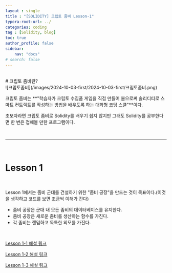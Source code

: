 ```yaml
---
layout : single
title : "[SOLIDITY] 크립토 좀비 Lesson-1"
typora-root-url: ../
categories: coding
tag : [Solidity, blog]
toc: true
author_profile: false
sidebar:
    nav: "docs"
# search: false  
---
```

<br>
# 크립토 좀비란?
<br>
<https://cryptozombies.io>
![크립토좀비](/images/2024-10-03-first/2024-10-03-first/크립토좀비.png)

크립토 좀비는 **"학습자가 크립토 수집품 게임을 직접 만들어 봄으로써 솔리디티로 스마트 컨트렉트를 작성하는 방법을 배우도록 하는 대화형 코딩 스쿨"**이다.

초보자라면 크립토 좀비로 Solidity를 배우기 쉽지 않지만 그래도 Solidity를 공부한다면 한 번은 접해볼 만한 프로그램이다.

<br>

***

<br>

# Lesson 1

<br>

Lesson 1에서는 좀비 군대를 건설하기 위한 "좀비 공장"을 만드는 것이 목표이다.(이것을 생각하고 코드를 보면 조금씩 이해가 간다)

* 좀비 공장은 군대 내 모든 좀비의 데이터베이스를 유지한다.
* 좀비 공장은 새로운 좀비를 생산하는 함수를 가진다.
* 각 좀비는 랜덤하고 독특한 외모를 가진다.
<br>

[Lesson 1-1 해설 링크](https://github.com/Deure-IN/Deure-IN.github.io/blob/master/%5BSolidity%5D%20%ED%81%AC%EB%A6%BD%ED%86%A0%EC%A2%80%EB%B9%84%20%EC%BD%94%EB%93%9C%20%EB%AA%A8%EC%9D%8C%EC%A7%91/Lesson%201/Lesson%201-1.md)

[Lesson 1-2 해설 링크](https://github.com/Deure-IN/Deure-IN.github.io/blob/master/%5BSolidity%5D%20%ED%81%AC%EB%A6%BD%ED%86%A0%EC%A2%80%EB%B9%84%20%EC%BD%94%EB%93%9C%20%EB%AA%A8%EC%9D%8C%EC%A7%91/Lesson%201/Lesson%201-2.md)

[Lesson 1-3 해설 링크](https://github.com/Deure-IN/Deure-IN.github.io/blob/master/%5BSolidity%5D%20%ED%81%AC%EB%A6%BD%ED%86%A0%EC%A2%80%EB%B9%84%20%EC%BD%94%EB%93%9C%20%EB%AA%A8%EC%9D%8C%EC%A7%91/Lesson%201/Lesson%201-3.md)
